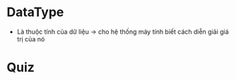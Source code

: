 # DataType

* Là thuộc tính của dữ liệu -> cho hệ thống máy tính biết cách diễn giải giá trị của nó

# Quiz
